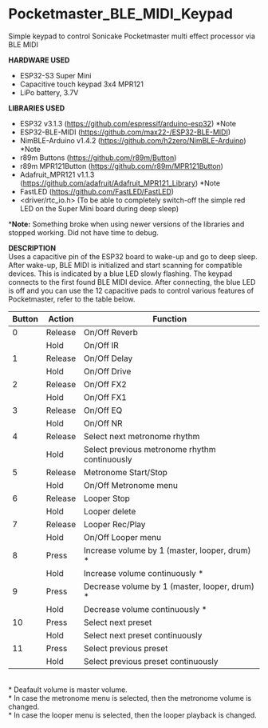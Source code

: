 # Pocketmaster_BLE_MIDI_Keypad
Simple keypad to control Sonicake Pocketmaster multi effect processor via BLE MIDI

**HARDWARE USED**
- ESP32-S3 Super Mini
- Capacitive touch keypad 3x4 MPR121
- LiPo battery, 3.7V

**LIBRARIES USED**
- ESP32 v3.1.3           (https://github.com/espressif/arduino-esp32) *Note
- ESP32-BLE-MIDI         (https://github.com/max22-/ESP32-BLE-MIDI)
- NimBLE-Arduino v1.4.2  (https://github.com/h2zero/NimBLE-Arduino) *Note
- r89m Buttons           (https://github.com/r89m/Button)
- r89m MPR121Button      (https://github.com/r89m/MPR121Button)
- Adafruit_MPR121 v1.1.3 (https://github.com/adafruit/Adafruit_MPR121_Library) *Note
- FastLED                (https://github.com/FastLED/FastLED)
- <driver/rtc_io.h>      (To be able to completely switch-off the simple red LED on the Super Mini board during deep sleep)

***Note:** Something broke when using newer versions of the libraries and stopped working. Did not have time to debug.

**DESCRIPTION**
<br>Uses a capacitive pin of the ESP32 board to wake-up and go to deep sleep. After wake-up, BLE MIDI is initialized and start scanning for compatible devices. This is indicated by a blue LED slowly flashing. The keypad connects to the first found BLE MIDI device. After connecting, the blue LED is off and you can use the 12 capacitive pads to control various features of Pocketmaster, refer to the table below.

| Button | Action  | Function                                      |
|--------|---------|-----------------------------------------------|
|    0   | Release | On/Off Reverb                                 |
|        | Hold    | On/Off IR                                     |
|    1   | Release | On/Off Delay                                  |
|        | Hold    | On/Off Drive                                  |
|    2   | Release | On/Off FX2                                    |
|        | Hold    | On/Off FX1                                    |
|    3   | Release | On/Off EQ                                     |
|        | Hold    | On/Off NR                                     |
|    4   | Release | Select next metronome rhythm                  |
|        | Hold    | Select previous metronome rhythm continuously |
|    5   | Release | Metronome Start/Stop                          |
|        | Hold    | On/Off Metronome menu                         |
|    6   | Release | Looper Stop                                   |
|        | Hold    | Looper delete                                 |
|    7   | Release | Looper Rec/Play                               |
|        | Hold    | On/Off Looper menu                            |
|    8   | Press   | Increase volume by 1 (master, looper, drum) * |
|        | Hold    | Increase volume continuously *                |
|    9   | Press   | Decrease volume by 1 (master, looper, drum) * |
|        | Hold    | Decrease volume continuously *                |
|   10   | Press   | Select next preset                            |
|        | Hold    | Select next preset continuously               |
|   11   | Press   | Select previous preset                        |
|        | Hold    | Select previous preset continuously           |

<br>* Deafault volume is master volume.
<br>* In case the metronome menu is selected, then the metronome volume is changed.
<br>* In case the looper menu is selected, then the looper playback is changed.

